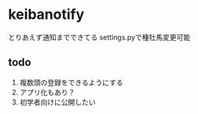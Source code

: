 # keibanotify
とりあえず通知までできてる
settings.pyで種牡馬変更可能
## todo
1. 複数頭の登録をできるようにする
2. アプリ化もあり？
3. 初学者向けに公開したい